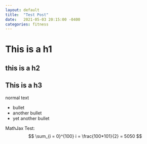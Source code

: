 ```yaml
---
layout: default
title:  "Test Post"
date:   2021-05-03 20:15:00 -0400
categories: fitness
---
```



# This is a h1

## this is a h2

## This is a h3

normal text

- bullet
- another bullet
- yet another bullet

MathJax Test:
$$ \sum_{i = 0}^{100} i = \frac{100*101}{2} = 5050 $$